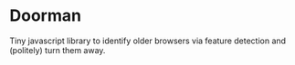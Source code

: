 # Doorman
Tiny javascript library to identify older browsers via feature detection and (politely) turn them away.
